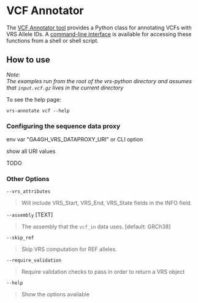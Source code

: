 # VCF Annotator

The [VCF Annotator tool](../../src/ga4gh/vrs/extras/annotator/vcf.py) provides a Python class for annotating VCFs with VRS Allele IDs. A [command-line interface](../../src/ga4gh/vrs/extras/annotator/cli.py) is available for accessing these functions from a shell or shell script.

## How to use

*Note:\
The examples run from the root of the vrs-python directory and assumes that `input.vcf.gz` lives in the current directory*

To see the help page:

```commandline
vrs-annotate vcf --help
```

### Configuring the sequence data proxy

env var "GA4GH_VRS_DATAPROXY_URI" or CLI option

show all URI values

TODO

### Other Options
`--vrs_attributes`
>Will include VRS_Start, VRS_End, VRS_State fields in the INFO field.

`--assembly` [TEXT]
>The assembly that the `vcf_in` data uses. [default: GRCh38]

`--skip_ref`
>Skip VRS computation for REF alleles.

`--require_validation`
>Require validation checks to pass in order to return a VRS object

`--help`
>Show the options available
